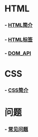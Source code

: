 
# HTML
### - [HTML简介](https://github.com/yancongcong1/blog/tree/master/html+css+javascript/html/简介.md)
### - [HTML标签](https://github.com/yancongcong1/blog/tree/master/html+css+javascript/html/标签.md)
### - [DOM_API](https://github.com/yancongcong1/blog/tree/master/html+css+javascript/html/DOM_API.md)

# CSS
### - [CSS简介](https://github.com/yancongcong1/blog/tree/master/html+css+javascript/css/简介.md)

# 问题
### - [常见问题](https://github.com/yancongcong1/blog/tree/master/html+css+javascript/problems/简介.md)